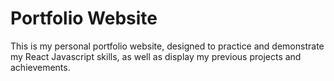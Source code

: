 # Portfolio Website

This is my personal portfolio website, designed to practice and demonstrate my React Javascript skills, as well as display my previous projects and achievements.